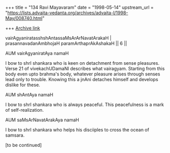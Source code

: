 +++
title = "134 Ravi Mayavaram"
date = "1998-05-14"
upstream_url = "https://lists.advaita-vedanta.org/archives/advaita-l/1998-May/008740.html"

+++
[Archive link](https://lists.advaita-vedanta.org/archives/advaita-l/1998-May/008740.html)

vairAgyaniratasshshAntassaMsArArNavatArakaH |
prasannavadanAmbhojaH  paramArthaprAkAshakaH || 6 ||

AUM vairAgyaniratAya namaH

I bow to shrI shankara who is keen on detachment from sense pleasures.
Verse 21 of vivekachUDamaNI describes what vairagyam. Starting from
this body even upto brahma's body, whatever pleasure arises through
senses lead only to trouble. Knowing this a jnAni detaches himself and
develops dislike for these.

AUM shAntAya namaH

I bow to shrI shankara who is always peaceful. This peacefulness is a
mark of self-realization.

AUM saMsArNavatArakAya namaH

I bow to shrI shankara who helps his disciiples to cross the ocean of
samsara.

[to be continued]

